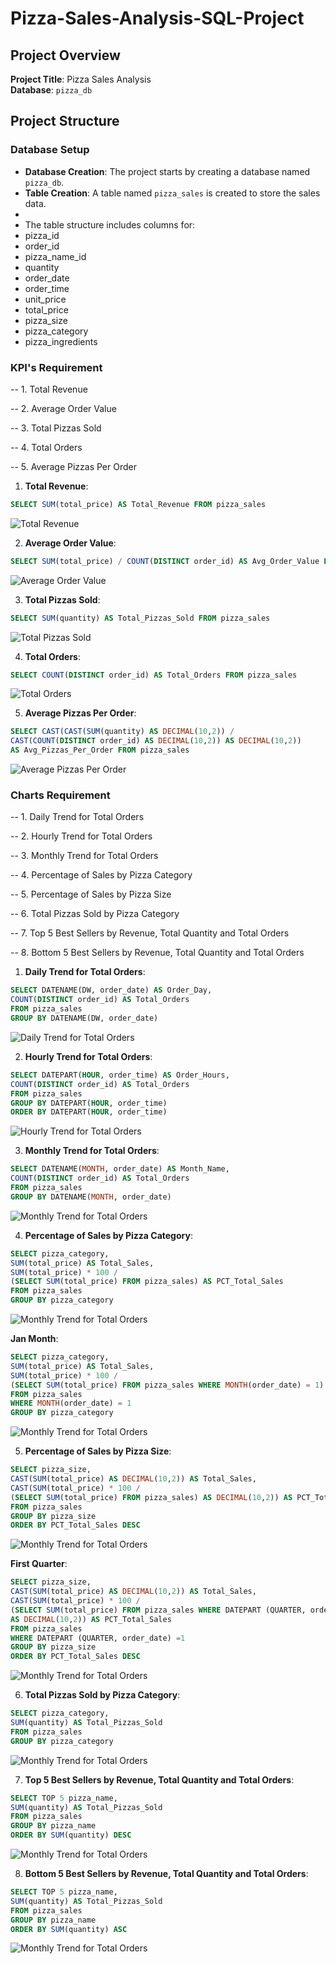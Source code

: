 # Pizza-Sales-Analysis-SQL-Project


## Project Overview

**Project Title**: Pizza Sales Analysis  
**Database**: `pizza_db`


## Project Structure

### Database Setup

- **Database Creation**: The project starts by creating a database named `pizza_db`.
- **Table Creation**: A table named `pizza_sales` is created to store the sales data.
-
- The table structure includes columns for:
- pizza_id
- order_id
- pizza_name_id
- quantity
- order_date
- order_time
- unit_price
- total_price
- pizza_size
- pizza_category
- pizza_ingredients

### KPI's Requirement

-- 1. Total Revenue

-- 2. Average Order Value

-- 3. Total Pizzas Sold

-- 4. Total Orders

-- 5. Average Pizzas Per Order



1. **Total Revenue**:
```sql
SELECT SUM(total_price) AS Total_Revenue FROM pizza_sales
```
![Total Revenue](https://github.com/abhishekpatel16/Pizza-Sales-Analysis-SQL-Project--P1/blob/main/KPI/1%20Total%20Revenue.png)

2. **Average Order Value**:
```sql
SELECT SUM(total_price) / COUNT(DISTINCT order_id) AS Avg_Order_Value FROM pizza_sales
```
![Average Order Value](https://github.com/abhishekpatel16/Pizza-Sales-Analysis-SQL-Project--P1/blob/main/KPI/2%20Avg%20Order%20Value.png)

3. **Total Pizzas Sold**:
```sql
SELECT SUM(quantity) AS Total_Pizzas_Sold FROM pizza_sales
```
![Total Pizzas Sold](https://github.com/abhishekpatel16/Pizza-Sales-Analysis-SQL-Project--P1/blob/main/KPI/3%20Total%20Pizza%20Sold.png)


4. **Total Orders**:
```sql
SELECT COUNT(DISTINCT order_id) AS Total_Orders FROM pizza_sales
```
![Total Orders](https://github.com/abhishekpatel16/Pizza-Sales-Analysis-SQL-Project--P1/blob/main/KPI/4%20Total%20Orders.png)

5. **Average Pizzas Per Order**:
```sql
SELECT CAST(CAST(SUM(quantity) AS DECIMAL(10,2)) / 
CAST(COUNT(DISTINCT order_id) AS DECIMAL(10,2)) AS DECIMAL(10,2)) 
AS Avg_Pizzas_Per_Order FROM pizza_sales
```
![Average Pizzas Per Order](https://github.com/abhishekpatel16/Pizza-Sales-Analysis-SQL-Project--P1/blob/main/KPI/5%20Average%20Pizzas%20Per%20Order.png)


### Charts Requirement

-- 1. Daily Trend for Total Orders

-- 2. Hourly Trend for Total Orders

-- 3. Monthly Trend for Total Orders

-- 4. Percentage of Sales by Pizza Category

-- 5. Percentage of Sales by Pizza Size

-- 6. Total Pizzas Sold by Pizza Category

-- 7. Top 5 Best Sellers by Revenue, Total Quantity and Total Orders

-- 8. Bottom 5 Best Sellers by Revenue, Total Quantity and Total Orders



1. **Daily Trend for Total Orders**:
```sql
SELECT DATENAME(DW, order_date) AS Order_Day, 
COUNT(DISTINCT order_id) AS Total_Orders 
FROM pizza_sales
GROUP BY DATENAME(DW, order_date)
```
![Daily Trend for Total Orders](https://github.com/abhishekpatel16/Pizza-Sales-Analysis-SQL-Project--P1/blob/main/Charts/1%20Daily%20Trend%20for%20Total%20Orders.png)

2. **Hourly Trend for Total Orders**:
```sql
SELECT DATEPART(HOUR, order_time) AS Order_Hours, 
COUNT(DISTINCT order_id) AS Total_Orders 
FROM pizza_sales
GROUP BY DATEPART(HOUR, order_time)
ORDER BY DATEPART(HOUR, order_time)
```
![Hourly Trend for Total Orders](https://github.com/abhishekpatel16/Pizza-Sales-Analysis-SQL-Project--P1/blob/main/Charts/2%20Hourly%20Trend%20for%20Total%20Orders.png)

3. **Monthly Trend for Total Orders**:
```sql
SELECT DATENAME(MONTH, order_date) AS Month_Name, 
COUNT(DISTINCT order_id) AS Total_Orders 
FROM pizza_sales
GROUP BY DATENAME(MONTH, order_date)
```
![Monthly Trend for Total Orders](https://github.com/abhishekpatel16/Pizza-Sales-Analysis-SQL-Project--P1/blob/main/Charts/3%20Monthly%20Trend%20for%20Total%20Orders.png)

4. **Percentage of Sales by Pizza Category**:
```sql
SELECT pizza_category, 
SUM(total_price) AS Total_Sales,
SUM(total_price) * 100 / 
(SELECT SUM(total_price) FROM pizza_sales) AS PCT_Total_Sales
FROM pizza_sales 
GROUP BY pizza_category
```
![Monthly Trend for Total Orders](https://github.com/abhishekpatel16/Pizza-Sales-Analysis-SQL-Project--P1/blob/main/Charts/4%20Percentage%20of%20Sales%20by%20Pizza%20Category.png)

**Jan Month**:
```sql
SELECT pizza_category, 
SUM(total_price) AS Total_Sales,
SUM(total_price) * 100 / 
(SELECT SUM(total_price) FROM pizza_sales WHERE MONTH(order_date) = 1) AS PCT_Total_Sales
FROM pizza_sales
WHERE MONTH(order_date) = 1
GROUP BY pizza_category
```
![Monthly Trend for Total Orders](https://github.com/abhishekpatel16/Pizza-Sales-Analysis-SQL-Project--P1/blob/main/Charts/4%20Jan.png)

5. **Percentage of Sales by Pizza Size**:
```sql
SELECT pizza_size, 
CAST(SUM(total_price) AS DECIMAL(10,2)) AS Total_Sales,
CAST(SUM(total_price) * 100 / 
(SELECT SUM(total_price) FROM pizza_sales) AS DECIMAL(10,2)) AS PCT_Total_Sales
FROM pizza_sales 
GROUP BY pizza_size
ORDER BY PCT_Total_Sales DESC
```
![Monthly Trend for Total Orders](https://github.com/abhishekpatel16/Pizza-Sales-Analysis-SQL-Project--P1/blob/main/Charts/5%20Percentage%20of%20Sales%20by%20Pizza%20Size.png)

**First Quarter**:
```sql
SELECT pizza_size, 
CAST(SUM(total_price) AS DECIMAL(10,2)) AS Total_Sales,
CAST(SUM(total_price) * 100 / 
(SELECT SUM(total_price) FROM pizza_sales WHERE DATEPART (QUARTER, order_date) =1) 
AS DECIMAL(10,2)) AS PCT_Total_Sales
FROM pizza_sales 
WHERE DATEPART (QUARTER, order_date) =1 
GROUP BY pizza_size
ORDER BY PCT_Total_Sales DESC
```
![Monthly Trend for Total Orders](https://github.com/abhishekpatel16/Pizza-Sales-Analysis-SQL-Project--P1/blob/main/Charts/5%20-First%20Quarter.png)

6. **Total Pizzas Sold by Pizza Category**:
```sql
SELECT pizza_category,
SUM(quantity) AS Total_Pizzas_Sold
FROM pizza_sales
GROUP BY pizza_category
```
![Monthly Trend for Total Orders](https://github.com/abhishekpatel16/Pizza-Sales-Analysis-SQL-Project--P1/blob/main/Charts/6%20Total%20Pizzas%20Sold%20by%20Pizza%20Category.png)

7. **Top 5 Best Sellers by Revenue, Total Quantity and Total Orders**:
```sql
SELECT TOP 5 pizza_name, 
SUM(quantity) AS Total_Pizzas_Sold
FROM pizza_sales
GROUP BY pizza_name
ORDER BY SUM(quantity) DESC
```
![Monthly Trend for Total Orders](https://github.com/abhishekpatel16/Pizza-Sales-Analysis-SQL-Project--P1/blob/main/Charts/7%20Top%205%20Best%20Sellers%20by%20Revenue%2C%20Total%20Quantity%20and%20Total%20Orders.png)

8. **Bottom 5 Best Sellers by Revenue, Total Quantity and Total Orders**:
```sql
SELECT TOP 5 pizza_name, 
SUM(quantity) AS Total_Pizzas_Sold
FROM pizza_sales
GROUP BY pizza_name
ORDER BY SUM(quantity) ASC
```
![Monthly Trend for Total Orders](https://github.com/abhishekpatel16/Pizza-Sales-Analysis-SQL-Project--P1/blob/main/Charts/8%20Bottom%205%20Best%20Sellers%20by%20Revenue%2C%20Total%20Quantity%20and%20Total%20Orders.png)
